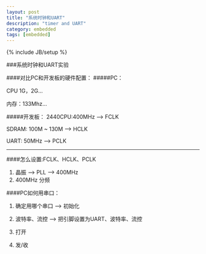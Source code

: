 ```yaml
---
layout: post
title: "系统时钟和UART"
description: "timer and UART"
category: embedded
tags: [embedded]
---
```

{% include JB/setup %}

###系统时钟和UART实验

####对比PC和开发板的硬件配置：
#####PC：

CPU 1G，2G...

内存：133Mhz...

#####开发板：
2440CPU:400MHz --> FCLK

SDRAM: 100M ~ 130M --> HCLK

UART: 50MHz --> PCLK

------

####怎么设置:FCLK、HCLK、PCLK
1. 晶振 --> PLL --> 400MHz
2. 400MHz 分频

####PC如何用串口：
1. 确定用哪个串口      --> 初始化

2. 波特率、流控         --> 把引脚设置为UART、波特率、流控

3. 打开

4. 发/收

